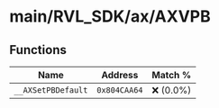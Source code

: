 # main/RVL_SDK/ax/AXVPB

## Functions

| Name | Address | Match % |
|------|---------|---------|
| `__AXSetPBDefault` | `0x804CAA64` | :x: (0.0%) |